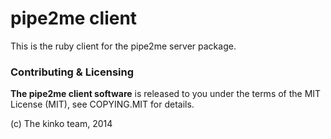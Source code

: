 # pipe2me client

This is the ruby client for the pipe2me server package.

### Contributing & Licensing

**The pipe2me client software** is released to you under the terms of the MIT License (MIT), see
COPYING.MIT for details.

(c) The kinko team, 2014
